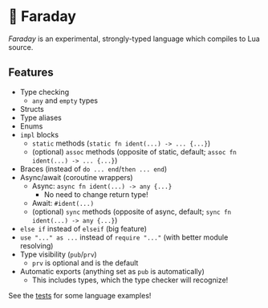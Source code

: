 # 🦇 Faraday

*Faraday* is an experimental, strongly-typed language which compiles to Lua source.

## Features

* Type checking
    * `any` and `empty` types
* Structs
* Type aliases
* Enums
* `impl` blocks
    * `static` methods (`static fn ident(...) -> ... {...}`)
    * (optional) `assoc` methods (opposite of static, default; `assoc fn ident(...) -> ... {...}`)
* Braces (instead of `do ... end`/`then ... end`)
* Async/await (coroutine wrappers)
    * Async: `async fn ident(...) -> any {...}`
        * No need to change return type!
    * Await: `#ident(...)`
    * (optional) `sync` methods (opposite of async, default; `sync fn ident(...) -> any {...}`)
* `else if` instead of `elseif` (big feature)
* `use "..." as ...` instead of `require "..."` (with better module resolving)
* Type visibility (`pub`/`prv`)
    * `prv` is optional and is the default
* Automatic exports (anything set as `pub` is automatically)
    * This includes types, which the type checker will recognize!

See the [tests](https://github.com/trisuaso/faraday/tree/master/test_fd) for some language examples!
